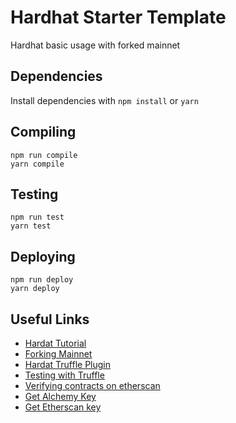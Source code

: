 # Hardhat Starter Template

Hardhat basic usage with forked mainnet
## Dependencies

Install dependencies with `npm install` or `yarn`

## Compiling

```
npm run compile
yarn compile
```

## Testing

```
npm run test
yarn test
```

## Deploying

```
npm run deploy
yarn deploy
```

## Useful Links

- [Hardat Tutorial](https://hardhat.org/tutorial/)
- [Forking Mainnet](https://hardhat.org/guides/mainnet-forking.html)
- [Hardat Truffle Plugin](https://github.com/nomiclabs/hardhat/tree/master/packages/hardhat-truffle5)
- [Testing with Truffle](https://hardhat.org/guides/truffle-testing.html#testing-with-web3-js-truffle)
- [Verifying contracts on etherscan](https://www.npmjs.com/package/@nomiclabs/hardhat-etherscan)
- [Get Alchemy Key](https://www.alchemyapi.io/)
- [Get Etherscan key](https://etherscan.io/register)
